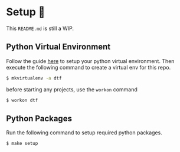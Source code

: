 # Setup 🚧
This `README.md` is still a WIP.

## Python Virtual Environment
Follow the guide [here](https://bootyburglar.medium.com/marie-kondo-your-python-dev-environment-391485be9b3f) to setup your python virtual environment. Then execute the following command to create a virtual env for this repo.

```bash
$ mkvirtualenv -a dtf
```
before starting any projects, use the `workon` command
```bash
$ workon dtf
```

## Python Packages
Run the following command to setup required python packages.
```bash
$ make setup
```
